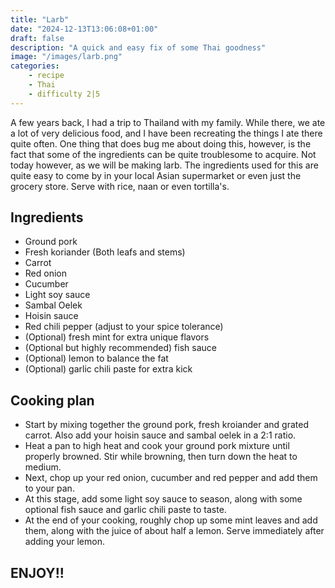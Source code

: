 ```yaml
---
title: "Larb"
date: "2024-12-13T13:06:08+01:00"
draft: false
description: "A quick and easy fix of some Thai goodness"
image: "/images/larb.png"
categories: 
    - recipe
    - Thai
    - difficulty 2|5
---
```


A few years back, I had a trip to Thailand with my family. While there, we ate a lot of very delicious food, and I have been recreating the things I ate there quite often.
One thing that does bug me about doing this, however, is the fact that some of the ingredients can be quite troublesome to acquire. Not today however, as we will be making larb.
The ingredients used for this are quite easy to come by in your local Asian supermarket or even just the grocery store. Serve with rice, naan or even tortilla's. 

## Ingredients

- Ground pork
- Fresh koriander (Both leafs and stems)
- Carrot
- Red onion
- Cucumber
- Light soy sauce
- Sambal Oelek
- Hoisin sauce
- Red chili pepper (adjust to your spice tolerance)
- (Optional) fresh mint for extra unique flavors
- (Optional but highly recommended) fish sauce
- (Optional) lemon to balance the fat
- (Optional) garlic chili paste for extra kick

## Cooking plan

- Start by mixing together the ground pork, fresh kroiander and grated carrot. Also add your hoisin sauce and sambal oelek in a 2:1 ratio. 
- Heat a pan to high heat and cook your ground pork mixture until properly browned. Stir while browning, then turn down the heat to medium. 
- Next, chop up your red onion, cucumber and red pepper and add them to your pan.  
- At this stage, add some light soy sauce to season, along with some optional fish sauce and garlic chili paste to taste. 
- At the end of your cooking, roughly chop up some mint leaves and add them, along with the juice of about half a lemon. Serve immediately after adding your lemon. 

## ENJOY!!
